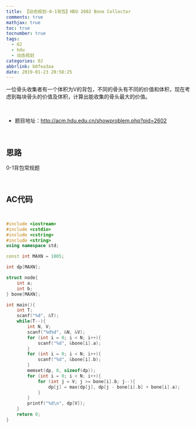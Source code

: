 ```yaml
---
title: 【动态规划-0-1背包】HDU 2602 Bone Collector
comments: true
mathjax: true
toc: true
tocnumber: true
tags:
  - OJ
  - hdu
  - 动态规划
categories: OJ
abbrlink: b0fea3aa
date: 2019-01-23 20:58:25
---
```


一位骨头收集者有一个体积为V的背包，不同的骨头有不同的价值和体积，现在考虑到每块骨头的价值及体积，计算出能收集的骨头最大的价值。

<!-- more -->

​         

- 题目地址：http://acm.hdu.edu.cn/showproblem.php?pid=2602

​         

## 思路

0-1背包常规题



​       



## AC代码

```c++


#include <iostream>
#include <cstdio>
#include <cstring>
#include <string>
using namespace std;

const int MAXN = 1005;

int dp[MAXN];

struct node{
    int a;
    int b;
} bone[MAXN];

int main(){
    int T;
    scanf("%d", &T);
    while(T--){
        int N, V;
        scanf("%d%d", &N, &V);
        for (int i = 0; i < N; i++){
            scanf("%d", &bone[i].a);
        }
        for (int i = 0; i < N; i++){
            scanf("%d", &bone[i].b);
        }
        memset(dp, 0, sizeof(dp));
        for (int i = 0; i < N; i++){
            for (int j = V; j >= bone[i].b; j--){
                dp[j] = max(dp[j], dp[j - bone[i].b] + bone[i].a);
            }
        }
        printf("%d\n", dp[V]);
    }
    return 0;
}
```

